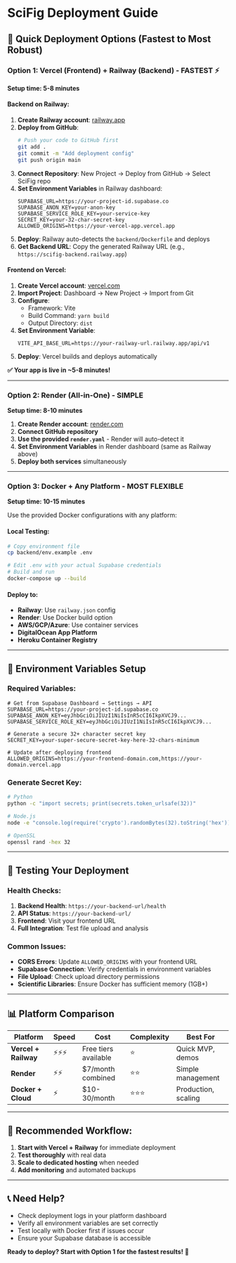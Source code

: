 # SciFig Deployment Guide

## 🚀 Quick Deployment Options (Fastest to Most Robust)

### Option 1: Vercel (Frontend) + Railway (Backend) - **FASTEST** ⚡
**Setup time: 5-8 minutes**

#### Backend on Railway:
1. **Create Railway account**: [railway.app](https://railway.app)
2. **Deploy from GitHub**:
   ```bash
   # Push your code to GitHub first
   git add .
   git commit -m "Add deployment config"
   git push origin main
   ```
3. **Connect Repository**: New Project → Deploy from GitHub → Select SciFig repo
4. **Set Environment Variables** in Railway dashboard:
   ```env
   SUPABASE_URL=https://your-project-id.supabase.co
   SUPABASE_ANON_KEY=your-anon-key
   SUPABASE_SERVICE_ROLE_KEY=your-service-key
   SECRET_KEY=your-32-char-secret-key
   ALLOWED_ORIGINS=https://your-vercel-app.vercel.app
   ```
5. **Deploy**: Railway auto-detects the `backend/Dockerfile` and deploys
6. **Get Backend URL**: Copy the generated Railway URL (e.g., `https://scifig-backend.railway.app`)

#### Frontend on Vercel:
1. **Create Vercel account**: [vercel.com](https://vercel.com)
2. **Import Project**: Dashboard → New Project → Import from Git
3. **Configure**:
   - Framework: Vite
   - Build Command: `yarn build`
   - Output Directory: `dist`
4. **Set Environment Variable**:
   ```
   VITE_API_BASE_URL=https://your-railway-url.railway.app/api/v1
   ```
5. **Deploy**: Vercel builds and deploys automatically

**✅ Your app is live in ~5-8 minutes!**

---

### Option 2: Render (All-in-One) - **SIMPLE** 
**Setup time: 8-10 minutes**

1. **Create Render account**: [render.com](https://render.com)
2. **Connect GitHub repository**
3. **Use the provided `render.yaml`** - Render will auto-detect it
4. **Set Environment Variables** in Render dashboard (same as Railway above)
5. **Deploy both services** simultaneously

---

### Option 3: Docker + Any Platform - **MOST FLEXIBLE**
**Setup time: 10-15 minutes**

Use the provided Docker configurations with any platform:

#### Local Testing:
```bash
# Copy environment file
cp backend/env.example .env

# Edit .env with your actual Supabase credentials
# Build and run
docker-compose up --build
```

#### Deploy to:
- **Railway**: Use `railway.json` config
- **Render**: Use Docker build option
- **AWS/GCP/Azure**: Use container services
- **DigitalOcean App Platform**
- **Heroku Container Registry**

---

## 🔧 Environment Variables Setup

### Required Variables:
```env
# Get from Supabase Dashboard → Settings → API
SUPABASE_URL=https://your-project-id.supabase.co
SUPABASE_ANON_KEY=eyJhbGciOiJIUzI1NiIsInR5cCI6IkpXVCJ9...
SUPABASE_SERVICE_ROLE_KEY=eyJhbGciOiJIUzI1NiIsInR5cCI6IkpXVCJ9...

# Generate a secure 32+ character secret key
SECRET_KEY=your-super-secure-secret-key-here-32-chars-minimum

# Update after deploying frontend
ALLOWED_ORIGINS=https://your-frontend-domain.com,https://your-domain.vercel.app
```

### Generate Secret Key:
```bash
# Python
python -c "import secrets; print(secrets.token_urlsafe(32))"

# Node.js
node -e "console.log(require('crypto').randomBytes(32).toString('hex'))"

# OpenSSL
openssl rand -hex 32
```

---

## 🧪 Testing Your Deployment

### Health Checks:
1. **Backend Health**: `https://your-backend-url/health`
2. **API Status**: `https://your-backend-url/`  
3. **Frontend**: Visit your frontend URL
4. **Full Integration**: Test file upload and analysis

### Common Issues:
- **CORS Errors**: Update `ALLOWED_ORIGINS` with your frontend URL
- **Supabase Connection**: Verify credentials in environment variables
- **File Upload**: Check upload directory permissions
- **Scientific Libraries**: Ensure Docker has sufficient memory (1GB+)

---

## 📊 Platform Comparison

| Platform | Speed | Cost | Complexity | Best For |
|----------|-------|------|------------|----------|
| **Vercel + Railway** | ⚡⚡⚡ | Free tiers available | ⭐ | Quick MVP, demos |
| **Render** | ⚡⚡ | $7/month combined | ⭐⭐ | Simple management |
| **Docker + Cloud** | ⚡ | $10-30/month | ⭐⭐⭐ | Production, scaling |

---

## 🎯 Recommended Workflow:

1. **Start with Vercel + Railway** for immediate deployment
2. **Test thoroughly** with real data
3. **Scale to dedicated hosting** when needed
4. **Add monitoring** and automated backups

---

## 📞 Need Help?

- Check deployment logs in your platform dashboard
- Verify all environment variables are set correctly
- Test locally with Docker first if issues occur
- Ensure your Supabase database is accessible

**Ready to deploy? Start with Option 1 for the fastest results!** 🚀
